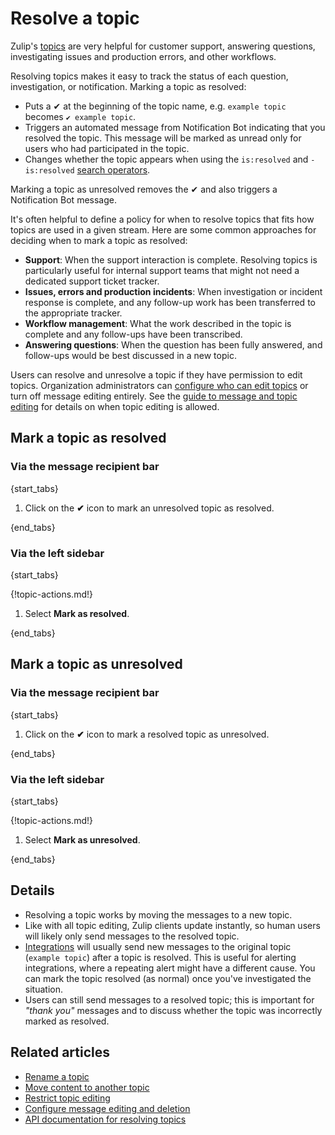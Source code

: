 # Resolve a topic

Zulip's [topics](/help/streams-and-topics) are very
helpful for customer support, answering questions, investigating
issues and production errors, and other workflows.

Resolving topics makes it easy to track the status of each question,
investigation, or notification. Marking a topic as resolved:

* Puts a ✔ at the beginning of the topic name, e.g. `example topic`
  becomes `✔ example topic`.
* Triggers an automated message from Notification Bot indicating that
  you resolved the topic. This message will be marked as unread
  only for users who had participated in the topic.
* Changes whether the topic appears when using the `is:resolved` and
  `-is:resolved` [search operators](/help/search-for-messages).

Marking a topic as unresolved removes the ✔ and also triggers a
Notification Bot message.

It's often helpful to define a policy for when to resolve topics that
fits how topics are used in a given stream. Here are some common
approaches for deciding when to mark a topic as resolved:

* **Support**: When the support interaction is complete. Resolving
  topics is particularly useful for internal support teams that might
  not need a dedicated support ticket tracker.
* **Issues, errors and production incidents**: When investigation or
  incident response is complete, and any follow-up work has been
  transferred to the appropriate tracker.
* **Workflow management**: What the work described in the topic is
  complete and any follow-ups have been transcribed.
* **Answering questions**: When the question has been fully answered,
  and follow-ups would be best discussed in a new topic.

Users can resolve and unresolve a topic if they have permission to edit
topics. Organization administrators can [configure who can edit
topics](/help/configure-who-can-edit-topics) or turn off message
editing entirely. See the [guide to message and topic
editing](/help/configure-message-editing-and-deletion) for details
on when topic editing is allowed.

## Mark a topic as resolved

### Via the message recipient bar

{start_tabs}

1. Click on the **✔** icon to mark an unresolved topic as resolved.

{end_tabs}

### Via the left sidebar

{start_tabs}

{!topic-actions.md!}

1. Select **Mark as resolved**.

{end_tabs}

## Mark a topic as unresolved

### Via the message recipient bar

{start_tabs}

1. Click on the **✔** icon to mark a resolved topic as unresolved.

{end_tabs}

### Via the left sidebar

{start_tabs}

{!topic-actions.md!}

1. Select **Mark as unresolved**.

{end_tabs}


## Details

* Resolving a topic works by moving the messages to a new topic.
* Like with all topic editing, Zulip clients update instantly, so
  human users will likely only send messages to the resolved topic.
* [Integrations](/integrations) will usually send new messages to the
  original topic (`example topic`) after a topic is resolved. This is
  useful for alerting integrations, where a repeating alert might have a
  different cause. You can mark the topic resolved (as normal) once
  you've investigated the situation.
* Users can still send messages to a resolved topic; this
  is important for _"thank you"_ messages and to discuss whether
  the topic was incorrectly marked as resolved.

## Related articles

* [Rename a topic](/help/rename-a-topic)
* [Move content to another topic](/help/move-content-to-another-topic)
* [Restrict topic editing](/help/configure-who-can-edit-topics)
* [Configure message editing and deletion](/help/configure-message-editing-and-deletion)
* [API documentation for resolving topics](/api/update-message)
